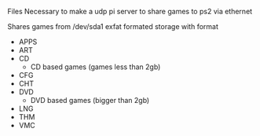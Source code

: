 Files Necessary to make a udp pi server to share games to ps2 via ethernet

Shares games from /dev/sda1 exfat formated storage with format 
- APPS
- ART
- CD
  - CD based games (games less than 2gb)
- CFG
- CHT
- DVD
  - DVD based games (bigger than 2gb)
- LNG
- THM
- VMC
